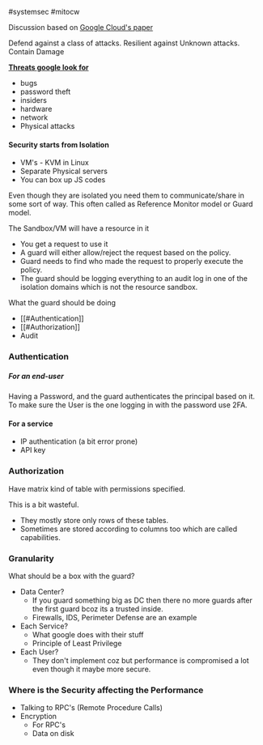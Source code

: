 #systemsec #mitocw 

Discussion based on [Google Cloud's paper](https://cloud.google.com/security/infrastructure/design)

Defend against a class of attacks.
Resilient against Unknown attacks.
Contain Damage

 **<u>Threats google look for</u>**
 
- bugs
- password theft
- insiders
- hardware
- network
- Physical attacks

#### Security starts from Isolation

- VM's - KVM in Linux
- Separate Physical servers
- You can box up JS codes


Even though they are isolated you need them to communicate/share in some sort of way.
This often called as Reference Monitor model or Guard model.

The Sandbox/VM will have a resource in it
- You get a request to use it
- A guard will either allow/reject the request based on the policy.
- Guard needs to find who made the request to properly execute the policy.
- The guard should be logging everything to an audit log in one of the isolation domains which is not the resource sandbox.

What the guard should be doing
- [[#Authentication]]
- [[#Authorization]]
- Audit

### Authentication

##### For an end-user
Having a Password, and the guard authenticates the principal based on it.
To make sure the User is the one logging in with the password use 2FA.
#### For a service
- IP authentication (a bit error prone)
- API key
### Authorization
 Have matrix kind of table with permissions specified.
 
 This is a bit wasteful.
 - They mostly store only rows of these tables.
 - Sometimes are stored according to columns too which are called capabilities. 
### Granularity
What should be a box with the guard?
- Data Center? 
	- If you guard something big as DC then there no more guards after the first guard bcoz its a trusted inside.
	- Firewalls, IDS, Perimeter Defense are an example
- Each Service?
	- What google does with their stuff
	- Principle of Least Privilege
- Each User?
	- They don't implement coz but  performance is compromised a lot even though it maybe more secure.
### Where is the Security affecting the Performance
- Talking to RPC's (Remote Procedure Calls)
- Encryption
	- For RPC's
	- Data on disk

